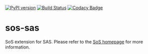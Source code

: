 [![PyPI version](https://badge.fury.io/py/sos-sas.svg)](https://badge.fury.io/py/sos-sas)
[![Build Status](https://travis-ci.org/vatlab/sos-sas.svg?branch=master)](https://travis-ci.org/vatlab/sos-sas)
[![Codacy Badge](https://api.codacy.com/project/badge/Grade/f2268ed69789414b84fc88c87ffb3c06)](https://www.codacy.com/app/BoPeng/sos-sas?utm_source=github.com&amp;utm_medium=referral&amp;utm_content=vatlab/sos-sas&amp;utm_campaign=Badge_Grade)

# sos-sas
SoS extension for SAS. Please refer to the [SoS homepage](http://vatlab.github.io/SOS) for more information.
